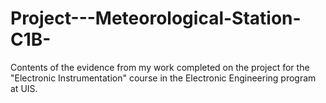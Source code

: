 # Project---Meteorological-Station-C1B-
Contents of the evidence from my work completed on the project for the "Electronic Instrumentation" course in the Electronic Engineering program at UIS.
